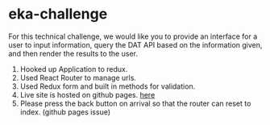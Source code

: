 # eka-challenge
For this technical challenge, we would like you to provide an interface for a user to input information, query the DAT API based on the information given, and then render the results to the user.

1. Hooked up Application to redux.
2. Used React Router to manage urls.
3. Used Redux form and built in methods for validation.
4. Live site is hosted on github pages. [here](https://karann7.github.io/eka-challenge/)
5. Please press the back button on arrival so that the router can reset to index. (github pages issue)
